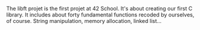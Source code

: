 The libft projet is the first projet at 42 School.
It's about creating our first C library. It includes about forty fundamental functions recoded by ourselves, of course.
String manipulation, memory allocation, linked list...
